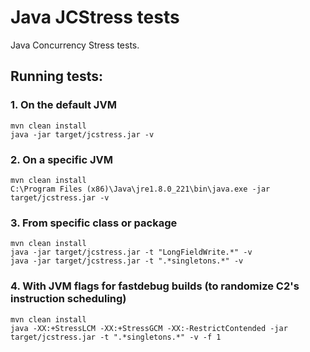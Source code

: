 # Java JCStress tests
Java Concurrency Stress tests.
## Running tests:
### 1. On the default JVM
```
mvn clean install
java -jar target/jcstress.jar -v
```
### 2. On a specific JVM
```
mvn clean install
C:\Program Files (x86)\Java\jre1.8.0_221\bin\java.exe -jar target/jcstress.jar -v
```
### 3. From specific class or package
```
mvn clean install
java -jar target/jcstress.jar -t "LongFieldWrite.*" -v
java -jar target/jcstress.jar -t ".*singletons.*" -v
```
### 4. With JVM flags for fastdebug builds (to randomize C2's instruction scheduling)
```
mvn clean install
java -XX:+StressLCM -XX:+StressGCM -XX:-RestrictContended -jar target/jcstress.jar -t ".*singletons.*" -v -f 1
```
